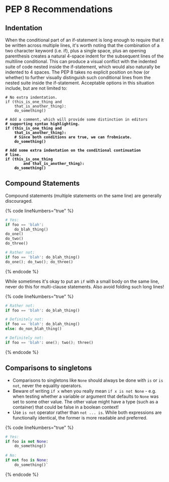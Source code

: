 # PEP 8 Recommendations

## Indentation

When the conditional part of an if-statement is long enough to require that it be written across multiple lines, it's worth noting that the combination of a two character keyword (i.e. if), plus a single space, plus an opening parenthesis creates a natural 4-space indent for the subsequent lines of the multiline conditional. This can produce a visual conflict with the indented suite of code nested inside the if-statement, which would also naturally be indented to 4 spaces. The PEP 8 takes no explicit position on how (or whether) to further visually distinguish such conditional lines from the nested suite inside the if-statement. Acceptable options in this situation include, but are not limited to:

<pre class="language-python" data-line-numbers><code class="lang-python"># No extra indentation.
if (this_is_one_thing and 
    that_is_another_thing): 
    do_something()
    
# Add a comment, which will provide some distinction in editors
<strong># supporting syntax highlighting.
</strong><strong>if (this_is_one_thing and 
</strong><strong>    that_is_another_thing): 
</strong><strong>    # Since both conditions are true, we can frobnicate. 
</strong><strong>    do_something()
</strong><strong>
</strong><strong># Add some extra indentation on the conditional continuation 
</strong><strong># line.
</strong><strong>if (this_is_one_thing 
</strong><strong>        and that_is_another_thing): 
</strong><strong>    do_something()
</strong></code></pre>

## Compound Statements

&#x20;Compound statements (multiple statements on the same line) are generally discouraged.

{% code lineNumbers="true" %}
```python
# Yes:
if foo == 'blah': 
    do_blah_thing() 
do_one() 
do_two() 
do_three()

# Rather not:
if foo == 'blah': do_blah_thing() 
do_one(); do_two(); do_three()
```
{% endcode %}

While sometimes it's okay to put an `if` with a small body on the same line, never do this for multi-clause statements. Also avoid folding such long lines!

{% code lineNumbers="true" %}
```python
# Rather not:
if foo == 'blah': do_blah_thing()

# Definitely not:
if foo == 'blah': do_blah_thing() 
else: do_non_blah_thing()

# Definitely not:
if foo == 'blah': one(); two(); three()
```
{% endcode %}

## Comparisons to singletons

* Comparisons to singletons like `None` should always be done with `is` or `is not`, never the equality operators.
* Beware of writing `if x` when you really mean `if x is not None` - e.g. when testing whether a variable or argument that defaults to `None` was set to some other value. The other value might have a type (such as a container) that could be false in a boolean context!
* Use `is not` operator rather than `not ... is`. While both expressions are functionally identical, the former is more readable and preferred.

{% code lineNumbers="true" %}
```python
# Yes:
if foo is not None:
    do_something()
    
# No:
if not foo is None: 
    do_something()`
```
{% endcode %}

